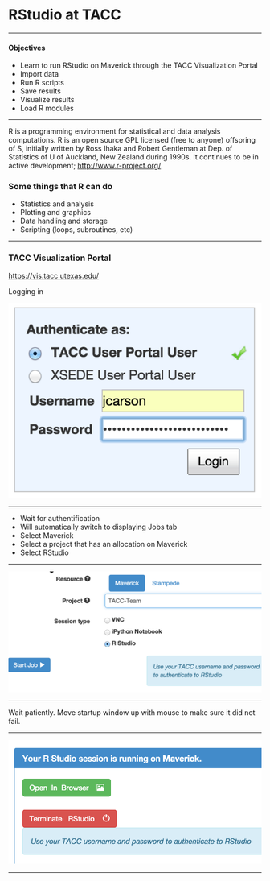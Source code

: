RStudio at TACC
===========

---

#### Objectives
*	Learn to run RStudio on Maverick through the TACC Visualization Portal
*	Import data
*	Run R scripts
*	Save results
*	Visualize results
*	Load R modules

---

R is a programming environment for statistical and data analysis computations. R is an open source GPL licensed (free to anyone) offspring of S, initially written by Ross Ihaka and Robert Gentleman at Dep. of Statistics of U of Auckland, New Zealand during 1990s.  It continues to be in active development; http://www.r-project.org/

### Some things that R can do

* Statistics and analysis
* Plotting and graphics
* Data handling and storage
* Scripting (loops, subroutines, etc)


---

### TACC Visualization Portal

https://vis.tacc.utexas.edu/

Logging in

![](https://github.com/jamescarson3/TACCRStudio/blob/master/vis_login.png)

---

* Wait for authentification
* Will automatically switch to displaying Jobs tab
* Select Maverick
* Select a project that has an allocation on Maverick
* Select RStudio

---

![](https://github.com/jamescarson3/TACCRStudio/blob/master/vis_rstudio_startjob.png)

---

Wait patiently.  Move startup window up with mouse to make sure it did not fail.

---

![](https://github.com/jamescarson3/TACCRStudio/blob/master/vis_rstudio_running.png)

---


